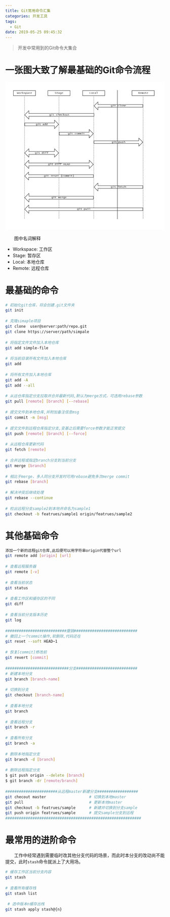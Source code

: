 ```yaml
---
title: Git常用命令汇集
categories: 开发工具
tags:
  - Git
date: 2019-05-25 09:45:32
---
```


> 开发中常用到的Git命令大集合

<!-- more -->
# 一张图大致了解最基础的Git命令流程
![Git命令](https://raw.githubusercontent.com/chung567115/chung567115.github.io/hexo-blog/blog-img/Git命令.jpg)

&emsp;&emsp;图中名词解释
- Workspace: 工作区
- Stage: 暂存区
- Local: 本地仓库
- Remote: 远程仓库

# 最基础的命令
```bash
# 初始化git仓库，将会创建.git文件夹
git init

# 克隆simaple项目
git clone  user@server:path/repo.git
git clone https://server/path/simpale

# 将指定文件文件加入本地仓库
git add simple-file

# 将当前目录所有文件加入本地仓库
git add

# 将所有文件加入本地仓库
git add -A
git add --all

# 从远仓库指定分支拉取并合并最新代码,默认为merge方式，可选用rebase参数
git pull [remote] [branch] [--rebase]

# 提交文件到本地仓库,并附加备注信息msg
git commit -m [msg]

# 提交文件到远程仓库指定分支,变基之后需要force参数才能正常提交
git push [remote] [branch] [--force]

# 从远程仓库更新代码
git fetch [remote]

# 合并远程或指定branch分支到当前分支
git merge [branch]

# 相比于merge，多人同分支开发时可用rebase避免多次merge commit
git rebase [branch]

# 解决冲突后继续处理
git rebase --continue

# 检出远程分支sample2到本地并命名为sample1
git checkout -b featrues/sample1 origin/featrues/sample2
```

# 其他基础命令

```bash
添加一个新的远程git仓库,此后便可以用字符串origin代替整个url
git remote add [origin] [url]

# 查看远程服务器
git remote [-v]

# 查看当前状态
git status

# 查看工作区和缓存区的不同
git diff

# 查看当前分支版本历史
git log

###########################撤销############################
# 撤回上一个commit操作,软删除,代码还在
git reset --soft HEAD~1

# 恢复[commit]修改前
git revert [commit]

############################分支###########################
# 新建本地分支
git branch [branch-name]

# 切换到分支
git checkout [branch-name]

# 查看本地分支
git branch

# 查看远程分支
git branch -r

# 查看所有分支
git branch -a

# 删除本地指定分支
git branch -d [branch]

# 删除远程指定分支
$ git push origin --delete [branch]
$ git branch -dr [remote/branch]

#######################从远程master新建分支##################
git checout master                   # 切换到本地master
git pull                             # 更新本地master
git checkout -b featrues/sample      # 新建并切换到分支sample
git push origin featrues/sample      # 提交sample分支到远程
############################################################
```

# 最常用的进阶命令
&emsp;&emsp;工作中经常遇到需要临时改其他分支代码的场景，而此时本分支的改动尚不能提交，此时`stash`命令就派上了大用场。
```bash
# 缓存工作区当前分支内容
git stash

# 查看所有缓存栈
git stash list

 # 选中版本n缓存出栈
git stash apply stash@{n}
```

<!-- more -->